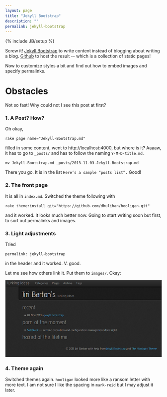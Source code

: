 ```yaml
---
layout: page
title: "Jekyll Bootstrap"
description: ""
permalink: jekyll-bootstrap
---
```

{% include JB/setup %}

Screw it! [Jekyll Bootstrap](http://jekyllbootstrap.com) to write content 
instead of blogging about writing a blog. [Github](http://github.com) to host 
the result -- which is a collection of static pages!

Now to customize styles a bit and find out how to embed images and specify 
permalinks.

Obstacles
=========

Not so fast! Why could not I see this post at first?

### 1. A Post? How?

Oh okay,

    rake page name="Jekyll-Bootstrap.md"

filled in some content, went to http://localhost:4000, but where is it? 
Aaaaw, it has to go to `_posts/` and has to follow the naming `Y-M-D-title.md`.

    mv Jekyll-Bootstrap.md _posts/2013-11-03-Jekyll-Bootstrap.md

There you go. It is in the list `Here’s a sample “posts list”.` Good!

### 2. The front page

It is all in `index.md`. Switched the theme following with

    rake theme:install git="https://github.com/dhulihan/hooligan.git"

and it worked. It looks much better now. Going to start writing soon but 
first, to sort out permalinks and images.

### 3. Light adjustments

Tried

    permalink: jekyll-bootstrap

in the header and it worked. V. good.

Let me see how others link it. Put them to `images/`. Okay:

![screenshot](../images/2013-11-03-screenshot.png)

### 4. Theme again

Switched themes again. `hooligan` looked more like a ransom letter with more 
text. I am not sure I like the spacing in `mark-reid` but I may adjust it later.
